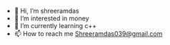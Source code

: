 - 👋 Hi, I’m shreeramdas
- 👀 I’m interested in money
- 🌱 I’m currently learning c++
- 📫 How to reach me Shreeramdas039@gmail.com

